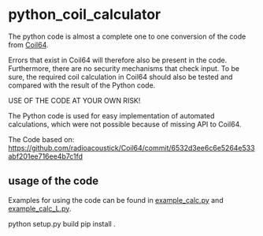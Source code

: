 # python_coil_calculator
The python code is almost a complete one to one conversion of the code from [Coil64](https://coil32.net/).

Errors that exist in Coil64 will therefore also be present in the code. Furthermore, there are no security mechanisms that check input. To be sure, the required coil calculation in Coil64 should also be tested and compared with the result of the Python code.

USE OF THE CODE AT YOUR OWN RISK!

The Python code is used for easy implementation of automated calculations, which were not possible because of missing API to Coil64.

The Code based on: https://github.com/radioacoustick/Coil64/commit/6532d3ee6c6e5264e533abf201ee716ee4b7c1fd

## usage of the code
Examples for using the code can be found in [example_calc.py](example_calc.py) and [example_calc_L.py](example_calc_L.py). 


python setup.py build
pip install .